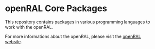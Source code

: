 # openRAL Core Packages

This repository contains packages in various programming languages to work with the openRAL.

For more informations about the openRAL, please visit the [openRAL website](https://open-ral.io).

